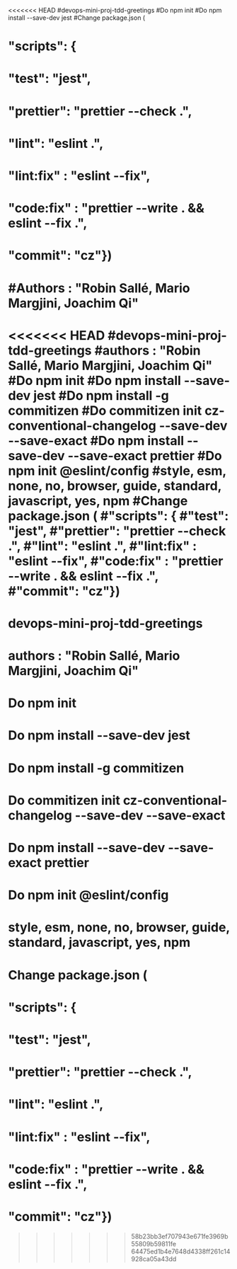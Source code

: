 <<<<<<< HEAD
#devops-mini-proj-tdd-greetings
#Do npm init
#Do npm install --save-dev jest
#Change package.json (

# "scripts": {

# "test": "jest",

# "prettier": "prettier --check .",

# "lint": "eslint .",

# "lint:fix" : "eslint --fix",

# "code:fix" : "prettier --write . && eslint --fix .",

# "commit": "cz"})

# #Authors : "Robin Sallé, Mario Margjini, Joachim Qi"

<<<<<<< HEAD
#devops-mini-proj-tdd-greetings
#authors : "Robin Sallé, Mario Margjini, Joachim Qi"
#Do npm init
#Do npm install --save-dev jest
#Do npm install -g commitizen
#Do commitizen init cz-conventional-changelog --save-dev --save-exact
#Do npm install --save-dev --save-exact prettier
#Do npm init @eslint/config
#style, esm, none, no, browser, guide, standard, javascript, yes, npm
#Change package.json (
#"scripts": {
#"test": "jest",
#"prettier": "prettier --check .",
#"lint": "eslint .",
#"lint:fix" : "eslint --fix",
#"code:fix" : "prettier --write . && eslint --fix .",
#"commit": "cz"})
=======

# devops-mini-proj-tdd-greetings

# authors : "Robin Sallé, Mario Margjini, Joachim Qi"

# Do npm init

# Do npm install --save-dev jest

# Do npm install -g commitizen

# Do commitizen init cz-conventional-changelog --save-dev --save-exact

# Do npm install --save-dev --save-exact prettier

# Do npm init @eslint/config

# style, esm, none, no, browser, guide, standard, javascript, yes, npm

# Change package.json (

# "scripts": {

# "test": "jest",

# "prettier": "prettier --check .",

# "lint": "eslint .",

# "lint:fix" : "eslint --fix",

# "code:fix" : "prettier --write . && eslint --fix .",

# "commit": "cz"})

> > > > > > > 58b23bb3ef707943e671fe3969b55809b59811fe
> > > > > > > 64475ed1b4e7648d4338ff261c14928ca05a43dd
